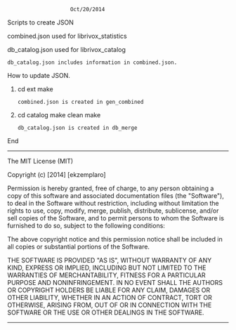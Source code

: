 						Oct/20/2014
Scripts to create JSON

combined.json used for librivox_statistics

db_catalog.json used for librivox_catalog

	db_catalog.json includes information in combined.json.

How to update JSON.


1)	cd ext
	make

		combined.json is created in gen_combined

2)	cd catalog
	make clean
	make

		db_catalog.json is created in db_merge

End

-----------------------------------------------------------------------

The MIT License (MIT)

Copyright (c) [2014] [ekzemplaro]

Permission is hereby granted, free of charge, to any person obtaining a copy
of this software and associated documentation files (the "Software"), to deal
in the Software without restriction, including without limitation the rights
to use, copy, modify, merge, publish, distribute, sublicense, and/or sell
copies of the Software, and to permit persons to whom the Software is
furnished to do so, subject to the following conditions:

The above copyright notice and this permission notice shall be included in all
copies or substantial portions of the Software.

THE SOFTWARE IS PROVIDED "AS IS", WITHOUT WARRANTY OF ANY KIND, EXPRESS OR
IMPLIED, INCLUDING BUT NOT LIMITED TO THE WARRANTIES OF MERCHANTABILITY,
FITNESS FOR A PARTICULAR PURPOSE AND NONINFRINGEMENT. IN NO EVENT SHALL THE
AUTHORS OR COPYRIGHT HOLDERS BE LIABLE FOR ANY CLAIM, DAMAGES OR OTHER
LIABILITY, WHETHER IN AN ACTION OF CONTRACT, TORT OR OTHERWISE, ARISING FROM,
OUT OF OR IN CONNECTION WITH THE SOFTWARE OR THE USE OR OTHER DEALINGS IN THE
SOFTWARE.

-----------------------------------------------------------------------

